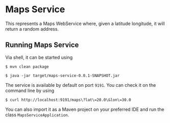 # Maps Service

This represents a Maps WebService where, given a latitude
longitude, it will return a random address.

## Running Maps Service
Via shell, it can be started using

```
$ mvn clean package
```

```
$ java -jar target/maps-service-0.0.1-SNAPSHOT.jar
```

The service is available by default on port `9191`. You can check it on the
command line by using

```
$ curl http://localhost:9191/maps\?lat\=20.0\&lon\=30.0
``` 

You can also import it as a Maven project on your preferred IDE and
run the class `MapsServiceApplication`.
